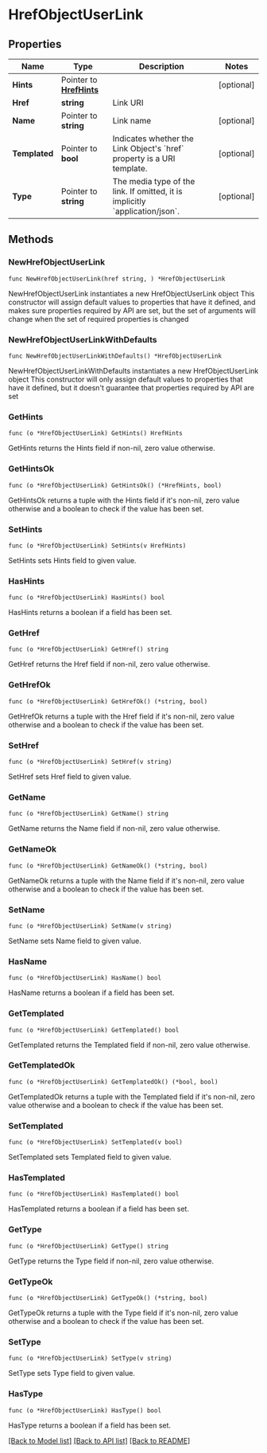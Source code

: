 # HrefObjectUserLink

## Properties

Name | Type | Description | Notes
------------ | ------------- | ------------- | -------------
**Hints** | Pointer to [**HrefHints**](HrefHints.md) |  | [optional] 
**Href** | **string** | Link URI | 
**Name** | Pointer to **string** | Link name | [optional] 
**Templated** | Pointer to **bool** | Indicates whether the Link Object&#39;s &#x60;href&#x60; property is a URI template. | [optional] 
**Type** | Pointer to **string** | The media type of the link. If omitted, it is implicitly &#x60;application/json&#x60;. | [optional] 

## Methods

### NewHrefObjectUserLink

`func NewHrefObjectUserLink(href string, ) *HrefObjectUserLink`

NewHrefObjectUserLink instantiates a new HrefObjectUserLink object
This constructor will assign default values to properties that have it defined,
and makes sure properties required by API are set, but the set of arguments
will change when the set of required properties is changed

### NewHrefObjectUserLinkWithDefaults

`func NewHrefObjectUserLinkWithDefaults() *HrefObjectUserLink`

NewHrefObjectUserLinkWithDefaults instantiates a new HrefObjectUserLink object
This constructor will only assign default values to properties that have it defined,
but it doesn't guarantee that properties required by API are set

### GetHints

`func (o *HrefObjectUserLink) GetHints() HrefHints`

GetHints returns the Hints field if non-nil, zero value otherwise.

### GetHintsOk

`func (o *HrefObjectUserLink) GetHintsOk() (*HrefHints, bool)`

GetHintsOk returns a tuple with the Hints field if it's non-nil, zero value otherwise
and a boolean to check if the value has been set.

### SetHints

`func (o *HrefObjectUserLink) SetHints(v HrefHints)`

SetHints sets Hints field to given value.

### HasHints

`func (o *HrefObjectUserLink) HasHints() bool`

HasHints returns a boolean if a field has been set.

### GetHref

`func (o *HrefObjectUserLink) GetHref() string`

GetHref returns the Href field if non-nil, zero value otherwise.

### GetHrefOk

`func (o *HrefObjectUserLink) GetHrefOk() (*string, bool)`

GetHrefOk returns a tuple with the Href field if it's non-nil, zero value otherwise
and a boolean to check if the value has been set.

### SetHref

`func (o *HrefObjectUserLink) SetHref(v string)`

SetHref sets Href field to given value.


### GetName

`func (o *HrefObjectUserLink) GetName() string`

GetName returns the Name field if non-nil, zero value otherwise.

### GetNameOk

`func (o *HrefObjectUserLink) GetNameOk() (*string, bool)`

GetNameOk returns a tuple with the Name field if it's non-nil, zero value otherwise
and a boolean to check if the value has been set.

### SetName

`func (o *HrefObjectUserLink) SetName(v string)`

SetName sets Name field to given value.

### HasName

`func (o *HrefObjectUserLink) HasName() bool`

HasName returns a boolean if a field has been set.

### GetTemplated

`func (o *HrefObjectUserLink) GetTemplated() bool`

GetTemplated returns the Templated field if non-nil, zero value otherwise.

### GetTemplatedOk

`func (o *HrefObjectUserLink) GetTemplatedOk() (*bool, bool)`

GetTemplatedOk returns a tuple with the Templated field if it's non-nil, zero value otherwise
and a boolean to check if the value has been set.

### SetTemplated

`func (o *HrefObjectUserLink) SetTemplated(v bool)`

SetTemplated sets Templated field to given value.

### HasTemplated

`func (o *HrefObjectUserLink) HasTemplated() bool`

HasTemplated returns a boolean if a field has been set.

### GetType

`func (o *HrefObjectUserLink) GetType() string`

GetType returns the Type field if non-nil, zero value otherwise.

### GetTypeOk

`func (o *HrefObjectUserLink) GetTypeOk() (*string, bool)`

GetTypeOk returns a tuple with the Type field if it's non-nil, zero value otherwise
and a boolean to check if the value has been set.

### SetType

`func (o *HrefObjectUserLink) SetType(v string)`

SetType sets Type field to given value.

### HasType

`func (o *HrefObjectUserLink) HasType() bool`

HasType returns a boolean if a field has been set.


[[Back to Model list]](../README.md#documentation-for-models) [[Back to API list]](../README.md#documentation-for-api-endpoints) [[Back to README]](../README.md)


